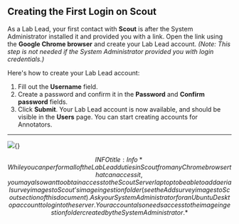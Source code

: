 ## Creating the First Login on Scout

As a Lab Lead, your first contact with **Scout** is after the System Administrator installed it and provided you with a link. Open the link using the **Google Chrome browser** and create your Lab Lead account. *(Note: This step is not needed if the System Administrator provided you with login credentials.)*

Here's how to create your Lab Lead account:

1. Fill out the **Username** field.
2. Create a password and confirm it in the **Password** and **Confirm password** fields.
3. Click **Submit**. Your Lab Lead account is now available, and should be visible in the **Users** page. You can start creating accounts for Annotators.

***

![](https://lh5.googleusercontent.com/aenpSQqXPiDeLPYBZtMC6jmWivkUCrUi6sbiTC2qVjWTsAJLXvtXEazTXKENF6tyfvl52QXeDxS4zUfsLQlhppQoDMF5KSgswA6qh5uzIT7NENbzbkX0jfTXHmop59SkhkLcDEcjeuJ2d1MmjmGllo3t19u1CgUEap4aXYGPl_kRkguwqWYeUexuGmOhAA){}

$$INFO
title: Info
*While you can perform all of the Lab Lead duties in Scout from any Chrome browser that can access it, you may also want to obtain access to the Scout Server laptop to be able to add aerial survey images to Scout’s image ingestion folder (see the Add survey images to Scout section of this document). Ask your System Administrator for an Ubuntu Desktop account to log into the server. Your account also needs access to the image ingestion folder created by the System Administrator.*
$$


